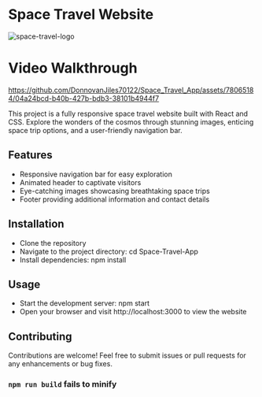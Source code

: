 # Space Travel Website

![space-travel-logo](https://github.com/DonnovanJiles70122/Space_Travel_App/assets/78065184/a458673c-f66b-48ff-9685-b6718255116e)

# Video Walkthrough
https://github.com/DonnovanJiles70122/Space_Travel_App/assets/78065184/04a24bcd-b40b-427b-bdb3-38101b4944f7


This project is a fully responsive space travel website built with React and CSS. Explore the wonders of the cosmos through stunning images, enticing space trip options, and a user-friendly navigation bar.

## Features
- Responsive navigation bar for easy exploration
- Animated header to captivate visitors
- Eye-catching images showcasing breathtaking space trips
- Footer providing additional information and contact details
  
## Installation
- Clone the repository
- Navigate to the project directory: cd Space-Travel-App
- Install dependencies: npm install
  
## Usage
- Start the development server: npm start
- Open your browser and visit http://localhost:3000 to view the website

## Contributing
Contributions are welcome! Feel free to submit issues or pull requests for any enhancements or bug fixes.

### `npm run build` fails to minify


